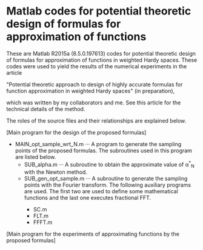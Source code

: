<H1>Matlab codes for potential theoretic design of formulas for approximation of functions</H1>

These are Matlab R2015a (8.5.0.197613) codes for potential theoretic design of formulas for approximation of functions in weighted Hardy spaces. These codes were used to yield the results of the numerical experiments in the article

"Potential theoretic approach to design of highly accurate formulas for function approximation in weighted Hardy spaces" (in preparation),

which was written by my collaborators and me. See this article for the technical details of the method.

The roles of the source files and their relationships are explained below.

[Main program for the design of the proposed formulas]

<ul>
  <li> MAIN_opt_sample_wrt_N.m &middot;&middot;&middot; A program to generate the sampling points of the proposed formulas. The subroutines used in this program are listed below.
  <ul>
    <li> SUB_alpha.m &middot;&middot;&middot; A subroutine to obtain the approximate value of &alpha;<sup>*</sup><sub>N</sub> with the Newton method. </li>
    <li> SUB_gen_opt_sample.m &middot;&middot;&middot; A subroutine to generate the sampling points with the Fourier transform. The following auxiliary programs are used. The first two are used to define some mathematical functions and the last one executes fractional FFT.</li>
    <ul>
      <li> SC.m </li>
      <li> FLT.m </li>
      <li> FFFT.m </li>
    </ul>
  </ul>
  </li>

</ul>

[Main program for the experiments of approximating functions by the proposed formulas]

